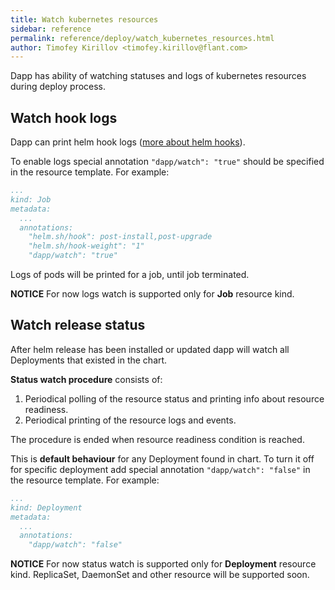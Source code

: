 ```yaml
---
title: Watch kubernetes resources
sidebar: reference
permalink: reference/deploy/watch_kubernetes_resources.html
author: Timofey Kirillov <timofey.kirillov@flant.com>
---
```


Dapp has ability of watching statuses and logs of kubernetes resources during deploy process.

## Watch hook logs

Dapp can print helm hook logs ([more about helm hooks](https://github.com/helm/helm/blob/master/docs/charts_hooks.md)).

To enable logs special annotation `"dapp/watch": "true"` should be specified in the resource template. For example:

```yaml
...
kind: Job
metadata:
  ...
  annotations:
    "helm.sh/hook": post-install,post-upgrade
    "helm.sh/hook-weight": "1"
    "dapp/watch": "true"
```

Logs of pods will be printed for a job, until job terminated.

**NOTICE** For now logs watch is supported only for **Job** resource kind.

## Watch release status

After helm release has been installed or updated dapp will watch all Deployments that existed in the chart.

**Status watch procedure** consists of:

1. Periodical polling of the resource status and printing info about resource readiness.
2. Periodical printing of the resource logs and events.

The procedure is ended when resource readiness condition is reached.

This is **default behaviour** for any Deployment found in chart. To turn it off for specific deployment add special annotation `"dapp/watch": "false"` in the resource template. For example:

```yaml
...
kind: Deployment
metadata:
  ...
  annotations:
    "dapp/watch": "false"
```

**NOTICE** For now status watch is supported only for **Deployment** resource kind. ReplicaSet, DaemonSet and other resource will be supported soon.
